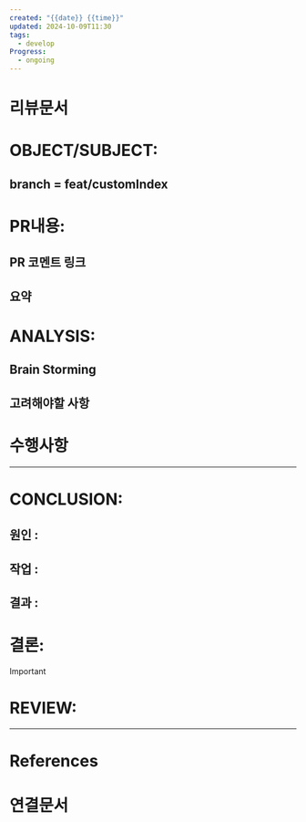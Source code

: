 ```yaml
---
created: "{{date}} {{time}}"
updated: 2024-10-09T11:30
tags:
  - develop
Progress:
  - ongoing
---
```

# 리뷰문서
# OBJECT/SUBJECT:
## branch = feat/customIndex
# PR내용:
## PR 코멘트 링크

## 요약 
# ANALYSIS:
## Brain Storming

## 고려해야할 사항

# 수행사항 


---
# CONCLUSION:

## 원인 :

## 작업 :

## 결과 :

# 결론:
>[!important]
# REVIEW:


---
# References

# 연결문서
